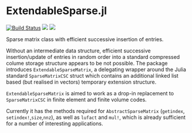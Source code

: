# ExtendableSparse.jl

[![Build Status](https://img.shields.io/travis/j-fu/ExtendableSparse.jl/master.svg?label=Linux+MacOSX)](https://travis-ci.org/j-fu/ExtendableSparse.jl)
[![](https://img.shields.io/badge/docs-stable-blue.svg)](https://j-fu.github.io/ExtendableSparse.jl/stable)
[![](https://img.shields.io/badge/docs-dev-blue.svg)](https://j-fu.github.io/ExtendableSparse.jl/dev)



Sparse matrix class with efficient successive insertion of entries.

Without an intermediate data structure, efficient successive insertion/update of entries in random order into a standard compressed colume storage structure appears to be not possible. The package introduces `ExtendableSparseMatrix`, a delegating wrapper around the Julia standard `SparseMatrixCSC` struct which contains an additional linked list based (but realised in vectors) temporary extension structure.

`ExtendableSparseMatrix` is aimed to work as a drop-in replacement to `SparseMatrixCSC` in finite element and finite volume codes.

Currently it has the methods required for `AbstractSparseMatrix` (`getindex`, `setindex!`,`size`,`nnz`), as well as `lufact` and `mul!`, which is already sufficient for a number of interesting applications.

